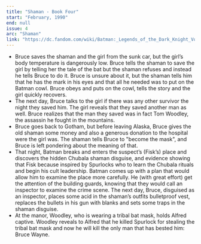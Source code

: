 ```yaml
---
title: "Shaman - Book Four"
start: "February, 1990"
end: null
issue: 4
arc: "Shaman"
link: "https://dc.fandom.com/wiki/Batman:_Legends_of_the_Dark_Knight_Vol_1_4"
---
```


- Bruce saves the shaman and the girl from the sunk car, but the girl’s body temperature is dangerously low. Bruce tells the shaman to save the girl by telling her the tale of the bat but the shaman refuses and instead he tells Bruce to do it. Bruce is unsure about it, but the shaman tells him that he has the mark in his eyes and that all he needed was to put on the Batman cowl. Bruce obeys and puts on the cowl, tells the story and the girl quickly recovers.
- The next day, Bruce talks to the girl if there was any other survivor the night they saved him. The girl reveals that they saved another man as well. Bruce realizes that the man they saved was in fact Tom Woodley, the assassin he fought in the mountains.
- Bruce goes back to Gotham, but before leaving Alaska, Bruce gives the old shaman some money and also a generous donation to the hospital were the girl was. The shaman tells Bruce to "become the mask", and Bruce is left pondering about the meaning of that.
- That night, Batman breaks and enters the suspect’s (Fisk’s) place and discovers the hidden Chubala shaman disguise, and evidence showing that Fisk because inspired by Spurlocks who to learn the Chubala rituals and begin his cult leadership. Batman comes up with a plan that would allow him to examine the place more carefully. He (with great effort) get the attention of the building guards, knowing that they would call an inspector to examine the crime scene. The next day, Bruce, disguised as an inspector, places some acid in the shaman’s outfits bulletproof vest, replaces the bullets in his gun with blanks and sets some traps in the shaman disguise.
- At the manor, Woodley, who is wearing a tribal bat mask, holds Alfred captive. Woodley reveals to Alfred that he killed Spurlock for stealing the tribal bat mask and now he will kill the only man that has bested him: Bruce Wayne.
